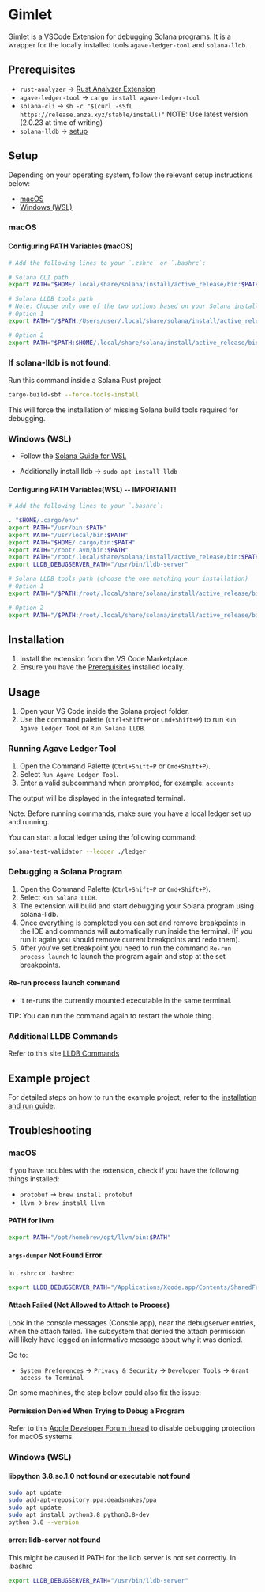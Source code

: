# Gimlet

Gimlet is a VSCode Extension for debugging Solana programs. It is a wrapper for the locally installed tools `agave-ledger-tool` and `solana-lldb`.

## Prerequisites

- `rust-analyzer` -> [Rust Analyzer Extension](https://marketplace.visualstudio.com/items?itemName=rust-lang.rust-analyzer)
- `agave-ledger-tool` -> `cargo install agave-ledger-tool`
- `solana-cli` -> `sh -c "$(curl -sSfL https://release.anza.xyz/stable/install)"` NOTE: Use latest version (2.0.23 at time of writing)
- `solana-lldb` -> [setup](#if-solana-lldb-is-not-found)

## Setup

Depending on your operating system, follow the relevant setup instructions below:

- [macOS](#macos)
- [Windows (WSL)](#windows-wsl)

### macOS

#### Configuring PATH Variables (macOS)

```sh
# Add the following lines to your `.zshrc` or `.bashrc`:

# Solana CLI path
export PATH="$HOME/.local/share/solana/install/active_release/bin:$PATH"

# Solana LLDB tools path
# Note: Choose only one of the two options based on your Solana installation structure.
# Option 1
export PATH="/$PATH:/Users/user/.local/share/solana/install/active_release/bin/sdk/sbf/dependencies/platform-tools/llvm/bin"

# Option 2
export PATH="$PATH:$HOME/.local/share/solana/install/active_release/bin/sdk/sbf
```

### If solana-lldb is not found:

Run this command inside a Solana Rust project

```sh
cargo-build-sbf --force-tools-install
```

This will force the installation of missing Solana build tools required for debugging.

### Windows (WSL)

- Follow the [Solana Guide for WSL](https://solana.com/docs/intro/installation)

- Additionally install lldb -> `sudo apt install lldb`

#### Configuring PATH Variables(WSL) -- IMPORTANT!

```sh
# Add the following lines to your `.bashrc`:

. "$HOME/.cargo/env"
export PATH="/usr/bin:$PATH"
export PATH="/usr/local/bin:$PATH"
export PATH="$HOME/.cargo/bin:$PATH"
export PATH="/root/.avm/bin:$PATH"
export PATH="/root/.local/share/solana/install/active_release/bin:$PATH"
export LLDB_DEBUGSERVER_PATH="/usr/bin/lldb-server"

# Solana LLDB tools path (choose the one matching your installation)
# Option 1
export PATH="/$PATH:/root/.local/share/solana/install/active_release/bin/sdk/sbf/dependencies/platform-tools/llvm/bin"

# Option 2
export PATH="/$PATH:/root/.local/share/solana/install/active_release/bin/sdk/sbf
```

## Installation

1. Install the extension from the VS Code Marketplace.
2. Ensure you have the [Prerequisites](#prerequisites) installed locally.

## Usage

1. Open your VS Code inside the Solana project folder.
2. Use the command palette (`Ctrl+Shift+P` or `Cmd+Shift+P`) to run `Run Agave Ledger Tool` or `Run Solana LLDB`.

### Running Agave Ledger Tool

1. Open the Command Palette (`Ctrl+Shift+P` or `Cmd+Shift+P`).
2. Select `Run Agave Ledger Tool`.
3. Enter a valid subcommand when prompted, for example: `accounts`

The output will be displayed in the integrated terminal.

Note: Before running commands, make sure you have a local ledger set up and running.

You can start a local ledger using the following command:

```sh
solana-test-validator --ledger ./ledger
```

### Debugging a Solana Program

1. Open the Command Palette (`Ctrl+Shift+P` or `Cmd+Shift+P`).
2. Select `Run Solana LLDB`.
3. The extension will build and start debugging your Solana program using solana-lldb.
4. Once everything is completed you can set and remove breakpoints in the IDE and commands will automatically run inside the terminal. (If you run it again you should remove current breakpoints and redo them).
5. After you've set breakpoint you need to run the command `Re-run process launch` to launch the program again and stop at the set breakpoints.

#### Re-run process launch command

- It re-runs the currently mounted executable in the same terminal.

TIP: You can run the command again to restart the whole thing.

### Additional LLDB Commands

Refer to this site [LLDB Commands](https://lldb.llvm.org/use/map.html)

## Example project

For detailed steps on how to run the example project, refer to the [installation and run guide](docs/install-run.md).

## Troubleshooting

### macOS

if you have troubles with the extension, check if you have the following things installed:

- `protobuf` -> `brew install protobuf`
- `llvm` -> `brew install llvm`

#### PATH for llvm

```sh
export PATH="/opt/homebrew/opt/llvm/bin:$PATH"
```

#### `args-dumper` Not Found Error

In `.zshrc` or `.bashrc`:

```sh
export LLDB_DEBUGSERVER_PATH="/Applications/Xcode.app/Contents/SharedFrameworks/LLDB.framework/Versions/A/Resources/debugserver"
```

#### Attach Failed (Not Allowed to Attach to Process)

Look in the console messages (Console.app), near the debugserver entries, when the attach failed. The subsystem that denied the attach permission will likely have logged an informative message about why it was denied.

Go to:

- `System Preferences` -> `Privacy & Security` -> `Developer Tools` -> `Grant access to Terminal`

On some machines, the step below could also fix the issue:

#### Permission Denied When Trying to Debug a Program

Refer to this [Apple Developer Forum thread](https://forums.developer.apple.com/forums/thread/17452) to disable debugging protection for macOS systems.

### Windows (WSL)

#### libpython 3.8.so.1.0 not found or executable not found

```sh
sudo apt update
sudo add-apt-repository ppa:deadsnakes/ppa
sudo apt update
sudo apt install python3.8 python3.8-dev
python 3.8 --version
```

#### error: lldb-server not found

This might be caused if PATH for the lldb server is not set correctly. In .bashrc

```sh
export LLDB_DEBUGSERVER_PATH="/usr/bin/lldb-server"
```
